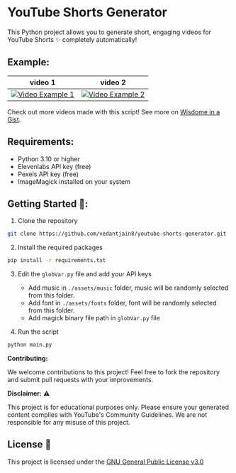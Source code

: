 # YouTube Shorts Generator

This Python project allows you to generate short, engaging videos for YouTube Shorts ✨ completely automatically! 

## Example:
| video 1  | video 2  |
|---|---|
| [![Video Example 1](https://i9.ytimg.com/vi/7QFvaCJ86fM/mqdefault.jpg?sqp=CMjrqbMG-oaymwEoCMACELQB8quKqQMcGADwAQH4Ad4EgAK4CIoCDAgAEAEYSyBlKGUwDw==&rs=AOn4CLA4AFfK-X6lbQdAlpPkBA4dAU3aNQ)](https://youtube.com/shorts/7QFvaCJ86fM?feature=share)  |  [![Video Example 2](https://i9.ytimg.com/vi/sLnjfkGNxpQ/mqdefault.jpg?sqp=CMjrqbMG-oaymwEoCMACELQB8quKqQMcGADwAQH4Ad4EgAK4CIoCDAgAEAEYZSBKKEEwDw==&rs=AOn4CLCWTaZhE_XXK-lM_4Ozf7kg-7LXMA)](https://youtube.com/shorts/sLnjfkGNxpQ?feature=share) |

Check out more videos made with this script!  See more on [Wisdome in a Gist](https://www.youtube.com/channel/UCza0GBIEhQagF-wZhtuuAQg).



## Requirements:
- Python 3.10 or higher
- Elevenlabs API key (free)
- Pexels API key (free)
- ImageMagick installed on your system

## Getting Started 🚀:
1. Clone the repository
```bash
git clone https://github.com/vedantjain8/youtube-shorts-generator.git
```

2. Install the required packages
```bash
pip install -r requirements.txt
```

3. Edit the `globVar.py` file and add your API keys
    - Add music in `./assets/music` folder, music will be randomly selected from this folder.
    - Add font in `./assets/fonts` folder, font will be randomly selected from this folder.
    - Add magick binary file path in `globVar.py` file

4. Run the script
```bash
python main.py
```

**Contributing:** 

We welcome contributions to this project! Feel free to fork the repository and submit pull requests with your improvements.


**Disclaimer:**  ⚠️

This project is for educational purposes only. Please ensure your generated content complies with YouTube's Community Guidelines. We are not responsible for any misuse of this project.

## License 📝

This project is licensed under the [GNU General Public License v3.0](https://github.com/vedantjain8/youtube-shorts-generator/blob/dev/LICENSE)